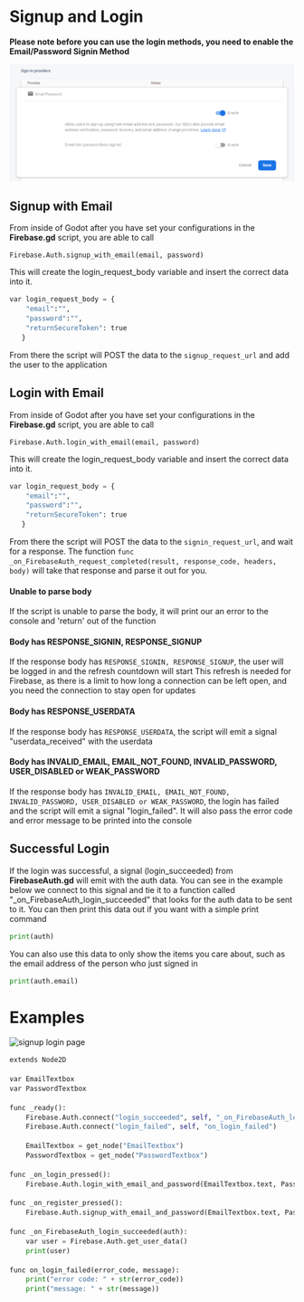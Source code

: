 # Signup and Login

**Please note before you can use the login methods, you need to enable the Email/Password Signin Method**

![email signin method](/Docs/Images/email_signin_method.png)

## Signup with Email
From inside of Godot after you have set your configurations in the **Firebase.gd** script, you are able to call
```
Firebase.Auth.signup_with_email(email, password)
```

This will create the login_request_body variable and insert the correct data into it.

```python
var login_request_body = {
    "email":"",
    "password":"",
    "returnSecureToken": true
   }
```

From there the script will POST the data to the `signup_request_url` and add the user to the application

## Login with Email
From inside of Godot after you have set your configurations in the **Firebase.gd** script, you are able to call
```
Firebase.Auth.login_with_email(email, password)
```

This will create the login_request_body variable and insert the correct data into it.

```python
var login_request_body = {
    "email":"",
    "password":"",
    "returnSecureToken": true
   }
```

From there the script will POST the data to the `signin_request_url`, and wait for a response. The function `func _on_FirebaseAuth_request_completed(result, response_code, headers, body)` will take that response and parse it out for you.

#### Unable to parse body
If the script is unable to parse the body, it will print our an error to the console and 'return' out of the function


#### Body has RESPONSE_SIGNIN, RESPONSE_SIGNUP
If the response body has `RESPONSE_SIGNIN, RESPONSE_SIGNUP`, the user will be logged in and the refresh countdown will start
This refresh is needed for Firebase, as there is a limit to how long a connection can be left open, and you need the connection to stay open for updates

#### Body has RESPONSE_USERDATA
If the response body has `RESPONSE_USERDATA`, the script will emit a signal "userdata_received" with the userdata

#### Body has INVALID_EMAIL, EMAIL_NOT_FOUND, INVALID_PASSWORD, USER_DISABLED or WEAK_PASSWORD
If the response body has `INVALID_EMAIL, EMAIL_NOT_FOUND, INVALID_PASSWORD, USER_DISABLED or WEAK_PASSWORD`, the login has failed and the script will emit a signal "login_failed". It will also pass the error code and error message to be printed into the console

## Successful Login 
If the login was successful, a signal (login_succeeded) from **FirebaseAuth.gd** will emit with the auth data. You can see in the example below we connect to this signal and tie it to a function called "_on_FirebaseAuth_login_succeeded" that looks for the auth data to be sent to it. You can then print this data out if you want with a simple print command
```python
print(auth)
```

You can also use this data to only show the items you care about, such as the email address of the person who just signed in

```python
print(auth.email)
```

# Examples

![signup login page](/Docs/Images/signup_login_page.png)
```python
extends Node2D

var EmailTextbox
var PasswordTextbox

func _ready():
	Firebase.Auth.connect("login_succeeded", self, "_on_FirebaseAuth_login_succeeded")
	Firebase.Auth.connect("login_failed", self, "on_login_failed")

	EmailTextbox = get_node("EmailTextbox")
	PasswordTextbox = get_node("PasswordTextbox")

func _on_login_pressed():
	Firebase.Auth.login_with_email_and_password(EmailTextbox.text, PasswordTextbox.text)

func _on_register_pressed():
	Firebase.Auth.signup_with_email_and_password(EmailTextbox.text, PasswordTextbox.text)

func _on_FirebaseAuth_login_succeeded(auth):
	var user = Firebase.Auth.get_user_data()
	print(user)
    
func on_login_failed(error_code, message):
	print("error code: " + str(error_code))
	print("message: " + str(message))
```